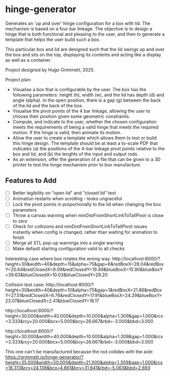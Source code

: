 # hinge-generator
Generates an 'up and over' hinge configuration for a box with lid. The mechanism is based on a four bar linkage. The objective is to design a hinge that is both functional and pleasing to the user, and then to generate a template that helps the user build such a box.

This particular box and lid are designed such that the lid swings up and over the box and sits on the top, displaying its contents and acting like a display as well as a container.

Project designed by Hugo Grimmett, 2025.

Project plan:
- Visualise a box that is configurable by the user. The box has the following parameters: height (h), width (w), and the lid has depth (d) and angle (alpha). In the open position, there is a gap (g) between the back of the lid and the back of the box.
- Visualise the pivot points of the 4 bar linkage, allowing the user to choose their position given some geometric constraints. 
- Compute, and indicate to the user, whether the chosen configuration meets the requirements of being a valid hinge that meets the required motion. If the hinge is valid, then animate its motion.
- Allow the user to create a template which allows them to test or build this hinge design. The template should be at least a to-scale PDF that indicates (a) the positions of the 4-bar linkage pivot points relative to the box and lid, and (b) the lenghts of the input and output rods.
- As an extension, offer the generation of a file that can be given to a 3D printer to test the hinge mechanism prior to box manufacture.

## Features to Add


- [ ] Better legibility on "open lid" and "closed lid" text
- [ ] Animation restarts when scrolling - looks ungraceful
- [ ] Lock the pivot points in proportionally to the lid when changing the box parameters
- [ ] Throw a canvas warning when minDistFromShortLinkToTallPivot is close to zero
- [ ] Check for collisions and minDistFromShortLinkToTallPivot issues instantly when config is changed, rather than waiting for animation to finish
- [ ] Merge all STL pop-up warnings into a single warning
- [ ] Make default starting configuration valid to all checks
 
Interesting case where box rotates the wrong way: http://localhost:8000/?height=30&width=40&depth=15&alpha=75&gap=6&redBoxX=28.04&redBoxY=20.64&redClosedX=8.09&redClosedY=19.49&blueBoxX=15.90&blueBoxY=39.63&blueClosedX=10.03&blueClosedY=29.20


Collision test case: http://localhost:8000/?height=30&width=40&depth=10&alpha=75&gap=1&redBoxX=21.86&redBoxY=27.51&redClosedX=6.76&redClosedY=17.91&blueBoxX=24.29&blueBoxY=23.07&blueClosedX=2.41&blueClosedY=18.17


http://localhost:8000/?height=30.000&width=40.000&depth=10.000&alpha=1.309&gap=1.000&rcx=3.333&rcy=20.000&bcx=5.000&bcy=26.667&rbd=-3.000&bbd=3.000

http://localhost:8000/?height=30.000&width=40.000&depth=10.000&alpha=1.309&gap=1.000&rcx=3.333&rcy=20.000&bcx=5.000&bcy=26.667&rbd=-3.000&bbd=3.000

This one can't be manufactured because the rod collides with the axle: https://grimmett.io/hinge-generator/?height=35.000&width=50.000&depth=21.000&alpha=1.309&gap=1.000&rcx=16.313&rcy=24.138&bcx=4.861&bcy=31.641&rbd=-5.063&bbd=2.693
